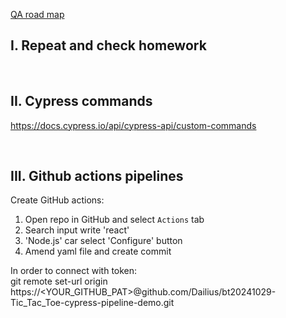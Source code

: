 
[QA road map](https://roadmap.sh/qa)

## I. Repeat and check homework

<br>

## II. Cypress commands


https://docs.cypress.io/api/cypress-api/custom-commands  



<br>

## III. Github actions pipelines

Create GitHub actions:
1. Open repo in GitHub and select `Actions` tab
2. Search input write 'react'
3. 'Node.js' car select 'Configure' button
4. Amend yaml file and create commit  

In order to connect with token:   
git remote set-url origin https://<YOUR_GITHUB_PAT>@github.com/Dailius/bt20241029-Tic_Tac_Toe-cypress-pipeline-demo.git

<br>

